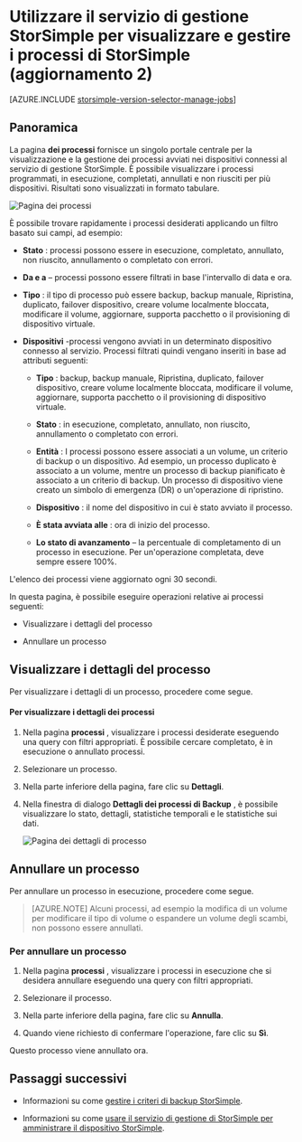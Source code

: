 <properties 
   pageTitle="Visualizzare e gestire i processi di StorSimple | Microsoft Azure"
   description="Vengono illustrati la pagina di processi del servizio di gestione StorSimple e come usarlo per tenere traccia dei processi di backup recenti, correnti e pianificati."
   services="storsimple"
   documentationCenter="NA"
   authors="alkohli"
   manager="carmonm"
   editor=""/>
<tags 
   ms.service="storsimple"
   ms.devlang="NA"
   ms.topic="article"
   ms.tgt_pltfrm="NA"
   ms.workload="TBD"
   ms.date="08/17/2016"
   ms.author="alkohli" />

# <a name="use-the-storsimple-manager-service-to-view-and-manage-storsimple-jobs-update-2"></a>Utilizzare il servizio di gestione StorSimple per visualizzare e gestire i processi di StorSimple (aggiornamento 2)

[AZURE.INCLUDE [storsimple-version-selector-manage-jobs](../../includes/storsimple-version-selector-manage-jobs.md)]

## <a name="overview"></a>Panoramica

La pagina **dei processi** fornisce un singolo portale centrale per la visualizzazione e la gestione dei processi avviati nei dispositivi connessi al servizio di gestione StorSimple. È possibile visualizzare i processi programmati, in esecuzione, completati, annullati e non riusciti per più dispositivi. Risultati sono visualizzati in formato tabulare. 

![Pagina dei processi](./media/storsimple-manage-jobs-u2/jobs.png)

È possibile trovare rapidamente i processi desiderati applicando un filtro basato sui campi, ad esempio:

- **Stato** : processi possono essere in esecuzione, completato, annullato, non riuscito, annullamento o completato con errori.
- **Da e a** – processi possono essere filtrati in base l'intervallo di data e ora.
- **Tipo** : il tipo di processo può essere backup, backup manuale, Ripristina, duplicato, failover dispositivo, creare volume localmente bloccata, modificare il volume, aggiornare, supporta pacchetto o il provisioning di dispositivo virtuale.

- **Dispositivi** -processi vengono avviati in un determinato dispositivo connesso al servizio.
Processi filtrati quindi vengano inseriti in base ad attributi seguenti:

    - **Tipo** : backup, backup manuale, Ripristina, duplicato, failover dispositivo, creare volume localmente bloccata, modificare il volume, aggiornare, supporta pacchetto o il provisioning di dispositivo virtuale.

    - **Stato** : in esecuzione, completato, annullato, non riuscito, annullamento o completato con errori.

    - **Entità** : I processi possono essere associati a un volume, un criterio di backup o un dispositivo. Ad esempio, un processo duplicato è associato a un volume, mentre un processo di backup pianificato è associato a un criterio di backup. Un processo di dispositivo viene creato un simbolo di emergenza (DR) o un'operazione di ripristino.

    - **Dispositivo** : il nome del dispositivo in cui è stato avviato il processo.

    - **È stata avviata alle** : ora di inizio del processo.

    - **Lo stato di avanzamento** – la percentuale di completamento di un processo in esecuzione. Per un'operazione completata, deve sempre essere 100%.

L'elenco dei processi viene aggiornato ogni 30 secondi.

In questa pagina, è possibile eseguire operazioni relative ai processi seguenti:

- Visualizzare i dettagli del processo

- Annullare un processo

## <a name="view-job-details"></a>Visualizzare i dettagli del processo

Per visualizzare i dettagli di un processo, procedere come segue.

#### <a name="to-view-job-details"></a>Per visualizzare i dettagli dei processi

1. Nella pagina **processi** , visualizzare i processi desiderate eseguendo una query con filtri appropriati. È possibile cercare completato, è in esecuzione o annullato processi.

2. Selezionare un processo.

3. Nella parte inferiore della pagina, fare clic su **Dettagli**.

4. Nella finestra di dialogo **Dettagli dei processi di Backup** , è possibile visualizzare lo stato, dettagli, statistiche temporali e le statistiche sui dati.
 
    ![Pagina dei dettagli di processo](./media/storsimple-manage-jobs-u2/JobDetails.png)

## <a name="cancel-a-job"></a>Annullare un processo

Per annullare un processo in esecuzione, procedere come segue.

>[AZURE.NOTE] Alcuni processi, ad esempio la modifica di un volume per modificare il tipo di volume o espandere un volume degli scambi, non possono essere annullati.

### <a name="to-cancel-a-job"></a>Per annullare un processo

1. Nella pagina **processi** , visualizzare i processi in esecuzione che si desidera annullare eseguendo una query con filtri appropriati.

1. Selezionare il processo.

1. Nella parte inferiore della pagina, fare clic su **Annulla**.

1. Quando viene richiesto di confermare l'operazione, fare clic su **Sì**.

Questo processo viene annullato ora.

## <a name="next-steps"></a>Passaggi successivi

- Informazioni su come [gestire i criteri di backup StorSimple](storsimple-manage-backup-policies.md).

- Informazioni su come [usare il servizio di gestione di StorSimple per amministrare il dispositivo StorSimple](storsimple-manager-service-administration.md).
